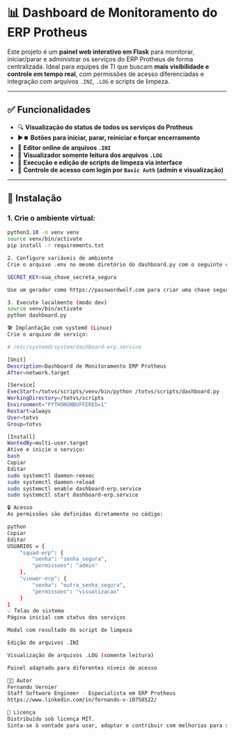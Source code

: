 # 📊 Dashboard de Monitoramento do ERP Protheus

Este projeto é um **painel web interativo em Flask** para monitorar, iniciar/parar e administrar os serviços do ERP Protheus de forma centralizada. Ideal para equipes de TI que buscam **mais visibilidade e controle em tempo real**, com permissões de acesso diferenciadas e integração com arquivos `.INI`, `.LOG` e scripts de limpeza.

---

## ✅ Funcionalidades

- 🔍 **Visualização do status de todos os serviços do Protheus**
- ▶️⏹️ **Botões para iniciar, parar, reiniciar e forçar encerramento**
- 📝 **Editor online de arquivos `.INI`**
- 📄 **Visualizador somente leitura dos arquivos `.LOG`**
- 🧹 **Execução e edição de scripts de limpeza via interface**
- 🔐 **Controle de acesso com login por `Basic Auth` (admin e visualização)**

---

## 🚀 Instalação

### 1. Crie o ambiente virtual:

```bash
python3.10 -m venv venv
source venv/bin/activate
pip install -r requirements.txt

2. Configure variáveis de ambiente
Crie o arquivo .env no mesmo diretório do dashboard.py com o seguinte conteúdo:

SECRET_KEY=sua_chave_secreta_segura

Use um gerador como https://passwordwolf.com para criar uma chave segura.

3. Execute localmente (modo dev)
source venv/bin/activate
python dashboard.py

🛠️ Implantação com systemd (Linux)
Crie o arquivo de serviço:

# /etc/systemd/system/dashboard-erp.service

[Unit]
Description=Dashboard de Monitoramento ERP Protheus
After=network.target

[Service]
ExecStart=/totvs/scripts/venv/bin/python /totvs/scripts/dashboard.py
WorkingDirectory=/totvs/scripts
Environment="PYTHONUNBUFFERED=1"
Restart=always
User=totvs
Group=totvs

[Install]
WantedBy=multi-user.target
Ative e inicie o serviço:
bash
Copiar
Editar
sudo systemctl daemon-reexec
sudo systemctl daemon-reload
sudo systemctl enable dashboard-erp.service
sudo systemctl start dashboard-erp.service

🔒 Acesso
As permissões são definidas diretamente no código:

python
Copiar
Editar
USUARIOS = {
    "squad-erp": {
        "senha": "senha_segura",
        "permissoes": "admin"
    },
    "viewer-erp": {
        "senha": "outra_senha_segura",
        "permissoes": "visualizacao"
    }
}
💡 Telas do sistema
Página inicial com status dos serviços

Modal com resultado do script de limpeza

Edição de arquivos .INI

Visualização de arquivos .LOG (somente leitura)

Painel adaptado para diferentes níveis de acesso

👨‍💻 Autor
Fernando Vernier
Staff Software Engineer - Especialista em ERP Protheus
https://www.linkedin.com/in/fernando-v-10758522/

📢 Licença
Distribuído sob licença MIT.
Sinta-se à vontade para usar, adaptar e contribuir com melhorias para sua realidade.

